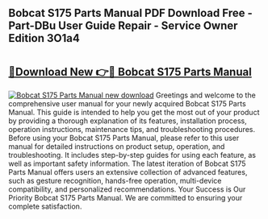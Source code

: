 ## Bobcat S175 Parts Manual PDF Download Free - Part-DBu User Guide Repair - Service Owner Edition 3O1a4

# <h2><a href="http://bc16012.oget.top/?id=Bobcat+S175+Parts+Manual">🔗Download New 👉🔴 Bobcat S175 Parts Manual</a></h2>

[![Bobcat S175 Parts Manual new download](https://i.imgur.com/5g1atiW.png)](http://bc16012.oget.top/?id=Bobcat+S175+Parts+Manual)
Greetings and welcome to the comprehensive user manual for your newly acquired Bobcat S175 Parts Manual. This guide is intended to help you get the most out of your product by providing a thorough explanation of its features, installation process, operation instructions, maintenance tips, and troubleshooting procedures. Before using your Bobcat S175 Parts Manual, please refer to this user manual for detailed instructions on product setup, operation, and troubleshooting. It includes step-by-step guides for using each feature, as well as important safety information. The latest iteration of Bobcat S175 Parts Manual offers users an extensive collection of advanced features, such as gesture recognition, hands-free operation, multi-device compatibility, and personalized recommendations. Your Success is Our Priority Bobcat S175 Parts Manual. We are committed to ensuring your complete satisfaction.
